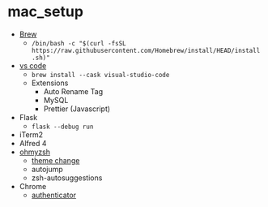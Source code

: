 # mac_setup

- [Brew](https://brew.sh)
  - `/bin/bash -c "$(curl -fsSL https://raw.githubusercontent.com/Homebrew/install/HEAD/install.sh)"`
- [vs code](https://code.visualstudio.com)
  - `brew install --cask visual-studio-code`
  - Extensions
    - Auto Rename Tag
    - MySQL
    - Prettier (Javascript)
- Flask
  - `flask --debug run`
- iTerm2
- Alfred 4
- [ohmyzsh](https://ohmyz.sh/)
  - [theme change](https://github.com/ohmyzsh/ohmyzsh/wiki/Themes)
  - autojump
  - zsh-autosuggestions
- Chrome
  - [authenticator](https://chrome.google.com/webstore/detail/authenticator/bhghoamapcdpbohphigoooaddinpkbai)
  
